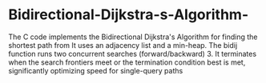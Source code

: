# Bidirectional-Dijkstra-s-Algorithm-
The C code implements the Bidirectional Dijkstra's Algorithm for finding the shortest path from It uses an adjacency list and a min-heap. The bidij function runs two concurrent searches (forward/backward) 3. It terminates when the search frontiers meet or the termination condition best is met, significantly optimizing speed for single-query paths 
